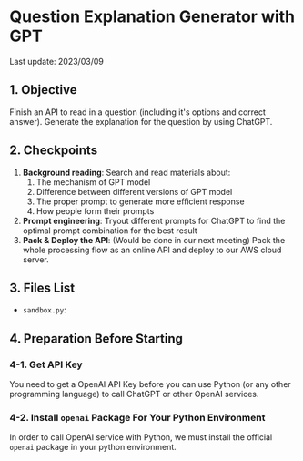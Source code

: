 # Question Explanation Generator with GPT
Last update: 2023/03/09

## 1. Objective
Finish an API to read in a question (including it's options and correct answer). Generate the explanation for the question by using ChatGPT.

## 2. Checkpoints
1. **Background reading**: Search and read materials about:
   1. The mechanism of GPT model
   2. Difference between different versions of GPT model
   3. The proper prompt to generate more efficient response
   4. How people form their prompts
2. **Prompt engineering**: Tryout different prompts for ChatGPT to find the optimal prompt combination for the best result
3. **Pack & Deploy the API**: (Would be done in our next meeting) Pack the whole processing flow as an online API and deploy to our AWS cloud server.

## 3. Files List
* `sandbox.py`: 

## 4. Preparation Before Starting
### 4-1. Get API Key
You need to get a OpenAI API Key before you can use Python (or any other programming language) to call ChatGPT or other OpenAI services.

### 4-2. Install `openai` Package For Your Python Environment
In order to call OpenAI service with Python, we must install the official `openai` package in your python environment. 
